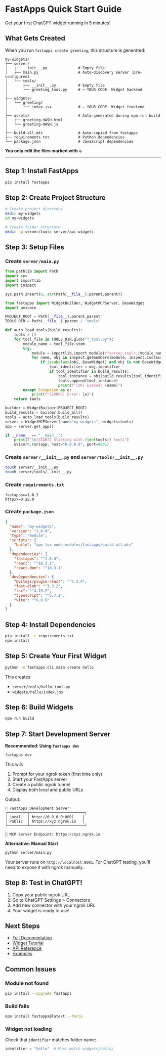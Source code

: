 # FastApps Quick Start Guide

Get your first ChatGPT widget running in 5 minutes!

## What Gets Created

When you run `fastapps create greeting`, this structure is generated:

```
my-widgets/
├── server/
│   ├── __init__.py              # Empty file
│   ├── main.py                  # Auto-discovery server (pre-configured)
│   └── tools/
│       ├── __init__.py          # Empty file
│       └── greeting_tool.py     # ← YOUR CODE: Widget backend
│
├── widgets/
│   └── greeting/
│       └── index.jsx            # ← YOUR CODE: Widget frontend
│
├── assets/                      # Auto-generated during npm run build
│   ├── greeting-HASH.html
│   └── greeting-HASH.js
│
├── build-all.mts                # Auto-copied from fastapps
├── requirements.txt             # Python dependencies
└── package.json                 # JavaScript dependencies
```

**You only edit the files marked with ←**

---

## Step 1: Install FastApps

```bash
pip install fastapps
```

## Step 2: Create Project Structure

```bash
# Create project directory
mkdir my-widgets
cd my-widgets

# Create folder structure
mkdir -p server/tools server/api widgets
```

## Step 3: Setup Files

### Create `server/main.py`

```python
from pathlib import Path
import sys
import importlib
import inspect

sys.path.insert(0, str(Path(__file__).parent.parent))

from fastapps import WidgetBuilder, WidgetMCPServer, BaseWidget
import uvicorn

PROJECT_ROOT = Path(__file__).parent.parent
TOOLS_DIR = Path(__file__).parent / "tools"

def auto_load_tools(build_results):
    tools = []
    for tool_file in TOOLS_DIR.glob("*_tool.py"):
        module_name = tool_file.stem
        try:
            module = importlib.import_module(f"server.tools.{module_name}")
            for name, obj in inspect.getmembers(module, inspect.isclass):
                if issubclass(obj, BaseWidget) and obj is not BaseWidget:
                    tool_identifier = obj.identifier
                    if tool_identifier in build_results:
                        tool_instance = obj(build_results[tool_identifier])
                        tools.append(tool_instance)
                        print(f"[OK] Loaded: {name}")
        except Exception as e:
            print(f"[ERROR] Error: {e}")
    return tools

builder = WidgetBuilder(PROJECT_ROOT)
build_results = builder.build_all()
tools = auto_load_tools(build_results)
server = WidgetMCPServer(name="my-widgets", widgets=tools)
app = server.get_app()

if __name__ == "__main__":
    print(f"\n[START] Starting with {len(tools)} tools")
    uvicorn.run(app, host="0.0.0.0", port=8001)
```

### Create `server/__init__.py` and `server/tools/__init__.py`

```bash
touch server/__init__.py
touch server/tools/__init__.py
```

### Create `requirements.txt`

```
fastapps>=1.0.3
httpx>=0.28.0
```

### Create `package.json`

```json
{
  "name": "my-widgets",
  "version": "1.0.0",
  "type": "module",
  "scripts": {
    "build": "npx tsx node_modules/fastapps/build-all.mts"
  },
  "dependencies": {
    "fastapps": "^1.0.0",
    "react": "^18.3.1",
    "react-dom": "^18.3.1"
  },
  "devDependencies": {
    "@vitejs/plugin-react": "^4.3.4",
    "fast-glob": "^3.3.2",
    "tsx": "^4.19.2",
    "typescript": "^5.7.2",
    "vite": "^6.0.5"
  }
}
```

## Step 4: Install Dependencies

```bash
pip install -r requirements.txt
npm install
```

## Step 5: Create Your First Widget

```bash
python -m fastapps.cli.main create hello
```

This creates:
- `server/tools/hello_tool.py`
- `widgets/hello/index.jsx`

## Step 6: Build Widgets

```bash
npm run build
```

## Step 7: Start Development Server

**Recommended: Using `fastapps dev`**

```bash
fastapps dev
```

This will:
1. Prompt for your ngrok token (first time only)
2. Start your FastApps server
3. Create a public ngrok tunnel
4. Display both local and public URLs

Output:
```
🚀 FastApps Development Server
┌─────────┬─────────────────────────┐
│ Local   │ http://0.0.0.0:8001    │
│ Public  │ https://xyz.ngrok.io   │
└─────────┴─────────────────────────┘

📡 MCP Server Endpoint: https://xyz.ngrok.io
```

**Alternative: Manual Start**

```bash
python server/main.py
```

Your server runs on `http://localhost:8001`. For ChatGPT testing, you'll need to expose it with ngrok manually.

## Step 8: Test in ChatGPT!

1. Copy your public ngrok URL
2. Go to ChatGPT Settings > Connectors
3. Add new connector with your ngrok URL
4. Your widget is ready to use!

## Next Steps

- [Full Documentation](../README.md)
- [Widget Tutorial](./TUTORIAL.md)
- [API Reference](./API.md)
- [Examples](../../examples/)

## Common Issues

### Module not found

```bash
pip install --upgrade fastapps
```

### Build fails

```bash
npm install fastapps@latest --force
```

### Widget not loading

Check that `identifier` matches folder name:
```python
identifier = "hello"  # Must match widgets/hello/
```

